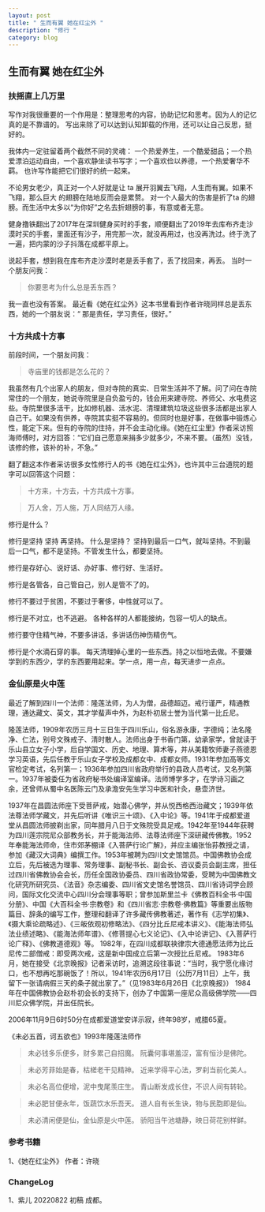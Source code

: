 ```yaml
---
layout: post
title: " 生而有翼 她在红尘外 "
description: "修行 "
category: blog
---
```


## 生而有翼 她在红尘外

### 扶摇直上几万里

写作对我很重要的一个作用是：整理思考的内容，协助记忆和思考。因为人的记忆真的是不靠谱的。 
写出来除了可以达到认知卸载的作用，还可以让自己反思，挺好的。

我体内一定驻留着两个截然不同的灵魂： 一个热爱养生，一个酷爱甜品；一个热爱漂泊运动自由，一个喜欢静坐读书写字；一个喜欢俭以养德，一个热爱奢华不羁。
也许写作能把它们很好的统一起来。

不论男女老少，真正对一个人好就是让 ta 展开羽翼去飞翔，人生而有翼。如果不飞翔，那么巨大 的翅膀在陆地反而会是累赘。
对一个人最大的伤害是折了ta 的翅膀。而生活中太多以“为你好”之名去折翅膀的事，有意或者无意。

健身撸铁翻出了2017年在深圳健身买时的手套，顺便翻出了2019年去库布齐走沙漠时买的手套，里面还有沙子，用完那一次，就没再用过，也没再洗过。终于洗了一遍，把内蒙的沙子抖落在成都平原上。 ​​​

说起手套，想到我在库布齐走沙漠时老是丢手套了，丢了找回来，再丢。 当时一个朋友问我：

> 你要思考为什么总是丢东西？

我一直也没有答案。
最近看《她在红尘外》这本书里看到作者许晓同样总是丢东西，她的一个朋友说：“ 那是责任，学习责任，很好。”

### 十方共成十方事

前段时间，一个朋友问我：

> 寺庙里的钱都是怎么花的？

我虽然有几个出家人的朋友，但对寺院的真实、日常生活并不了解。问了问在寺院常住的一个朋友，她说寺院里是自负盈亏的，钱会用来建寺院、养师父、水电费这些。寺院里很多活干，比如修机器、活水泥、清理建筑垃圾这些很多活都是出家人自己干。如果没有供养，寺院其实挺不容易的。但同时也是好事，在做事中锻炼心性，能定下来。但有的寺院的住持，并不会主动化缘。《她在红尘里》作者采访照海师傅时，对方回答：“它们自己愿意来捐多少就多少，不来不要。（虽然）没钱，该修的修，该补的补，不急。”

翻了翻这本作者采访很多女性修行人的书《她在红尘外》，也许其中三台道院的题字可以回答这个问题：

> 十方来，十方去，十方共成十方事。

> 万人舍，万人施，万人同结万人缘。


修行是什么？

修行是坚持 坚持 再坚持。 什么是坚持？ 坚持到最后一口气，就叫坚持。不到最后一口气，都不是坚持。不管发生什么，都要坚持。

修行是存好心、说好话、办好事、修行好、生活好。

修行是各管各，自己管自己，别人是管不了的。

修行不要过于贫困，不要过于奢侈，中性就可以了。

修行是不对立，也不逃避。 各种各样的人都能接纳，包容一切人的缺点。

修行要守住精气神，不要多讲话，多讲话伤神伤精伤气。

修行是个水滴石穿的事。 每天清理掉心里的一些东西。持之以恒地去做。不要嫌学到的东西少，学的东西要用起来。学一点，用一点，每天进步一点点。

### 金仙原是火中莲


最近了解到四川一个法师：隆莲法师，为人为僧，品德超迈。戒行谨严，精通教理，通达藏文、英文，其才学蜚声中外，为赵朴初居士誉为当代第一比丘尼。

隆莲法师，1909年农历三月十三日生于四川乐山，俗名游永康，字德纯；法名隆净、仁法，别号文殊戒子、清时散人。法师出身于书香门第，幼承家学，曾就读于乐山县立女子小学，后自学国文、历史、地理、算术等，并从美籍牧师妻子燕德恩学习英语，先后任教于乐山女子学校及成都女中、成都女师。1931年参加高等文官检定考试，名列第一；1936年参加四川省政府举行的县政人员考试，又名列第一。1937年被委任为省政府秘书处编译室编译。法师博学多才，在学诗习画之余，还曾师从蜀中名医陈云门及承澹安先生学习中医和针灸，悬壶济世。

1937年在昌圆法师座下受菩萨戒，始潜心佛学，并从悦西格西治藏文；1939年依法尊法师学藏文，并先后听讲《唯识三十颂》、《入中论》等。1941年于成都爱道堂从昌圆法师披剃出家，同年腊月八日于文殊院受具足戒。1942年至1944年获聘为四川莲宗院尼众部教务长，并于能海法师、法尊法师座下深研藏传佛教。1952年奉能海法师命，住市郊茅棚译《入菩萨行论广解》，并应主编张怡荪教授之请，参加《藏汉大词典》编撰工作。1953年被聘为四川文史馆馆员。中国佛教协会成立后，先后被选为理事、常务理事、副秘书长、副会长、咨议委员会副主席，担任过四川省佛教协会会长，历任全国政协委员、四川省政协常委，受聘为中国佛教文化研究所研究员、《法音》杂志编委、四川省文史馆名誉馆员、四川省诗词学会顾问，国际文化交流中心四川分会理事等职；曾参加斯里兰卡《佛教百科全书·中国分册》、中国《大百科全书·宗教卷》和《四川省志·宗教卷·佛教篇》等重要出版物篇目、辞条的编写工作，整理和翻译了许多藏传佛教著述，著作有《志学初集》、《摄大乘论疏略述》、《三皈依观初修略法》、《四分比丘尼戒本讲义》、《能海法师弘法业绩述略》、《能海法师年谱》、《修菩提心七义论记》、《入中论讲记》、《入菩萨行论广释》、《佛教道德观》等。
1982年，在四川成都联袂律宗大德通愿法师为比丘尼传二部僧戒：即受两次戒，这是新中国成立后第一次授比丘尼戒。
1983年6月，她在接受《北京晚报》记者采访时，追溯这段往事说：“当时，我宁愿化缘讨口，也不想再吃那碗饭了！所以，1941年农历6月17日（公历7月11日）上午，我留下一张请病假三天的条子就出家了。”（见1983年6月26日《北京晚报》）
1984年在中国佛教协会赵朴初会长的支持下，创办了中国第一座尼众高级佛学院——四川尼众佛学院，并出任院长。

2006年11月9日6时50分在成都爱道堂安详示寂，终年98岁，戒腊65夏。

《未必五首，诃五欲也》1993年隆莲法师作

> 未必钱多乐便多，财多累己自招魔。
阮囊何事堪羞涩，富有恒沙是佛陀。

> 未必芳菲始是春，枯槎老干见精神。
近来学得平心法，罗刹当前化美人。

> 未必名高位便增，泥中曳尾羡庄生。
青山断发成长住，不识人间有转轮。

> 未必肥甘便永年，饭蔬饮水乐吾天。
道人自有长生诀，物与民胞即是仙。

> 未必清闲便是仙，金仙原是火中莲。
骄阳当午池塘静，映日荷花别样鲜。

### 参考书籍
1、《她在红尘外》 作者：许晓


### ChangeLog
1、紫儿 20220822 初稿 成都。

